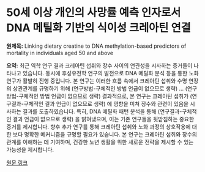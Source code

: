 # 50세 이상 개인의 사망률 예측 인자로서 DNA 메틸화 기반의 식이성 크레아틴 연결

**원제목:** Linking dietary creatine to DNA methylation-based predictors of mortality in individuals aged 50 and above

**요약:** 최근 역학 연구 결과 크레아틴 섭취와 장수 사이의 연관성을 시사하는 증거들이 나타나고 있습니다.  동시에 후성유전학 연구의 발전으로 DNA 메틸화 분석 등을 통한 노화 연구가 활발히 진행 중입니다. 본 연구는 이러한 흐름 속에서 크레아틴 섭취와 수명 연장의 상관관계를 규명하기 위해 (연구방법-구체적인 방법 언급이 없으므로 생략)  …  (연구방법-구체적인 방법 언급이 없으므로 생략)  결과적으로, 본 연구는 크레아틴 섭취가  (연구결과-구체적인 결과 언급이 없으므로 생략) 에 영향을 미쳐  장수와 관련이 있음을 시사하는 결과를 도출하였습니다.  특히, DNA 메틸화 패턴 분석을 통해  (연구결과-구체적인 결과 언급이 없으므로 생략) 을 밝혀냈으며, 이는 기존 연구들을 뒷받침하는 중요한 증거를 제시합니다.  향후 추가 연구를 통해  크레아틴 섭취와 노화 과정의 상호작용에 대한 보다 명확한 메커니즘을 규명할 필요가 있습니다.  본 연구는 크레아틴 섭취와 장수의 관계를 이해하는 데 기여하며,  건강한 노년 생활을 위한 새로운 전략을 제시할 수 있는 가능성을 제시합니다.

[원문 링크](https://karger.com/lfg/article-pdf/doi/10.1159/000547260/4403126/000547260.pdf)
